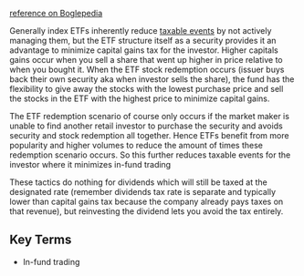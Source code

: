 [reference on Boglepedia](https://www.bogleheads.org/wiki/ETFs_vs_mutual_funds)

Generally index ETFs inherently reduce [taxable events](ETF%20Taxable%20events.md) by not actively managing them, but the ETF structure itself as a security provides it an advantage to minimize capital gains tax for the investor. Higher capitals gains occur when you sell a share that went up higher in price relative to when you bought it. When the ETF stock redemption occurs (issuer buys back their own security aka when investor sells the share), the fund has the flexibility to give away the stocks with the lowest purchase price and sell the stocks in the ETF with the highest price to minimize capital gains. 

The ETF redemption scenario of course only occurs if the market maker is unable to find another retail investor to purchase the security and avoids security and stock redemption all together. Hence ETFs benefit from more popularity and higher volumes to reduce the amount of times these redemption scenario occurs. So this further reduces taxable events for the investor where it minimizes in-fund trading

These tactics do nothing for dividends which will still be taxed at the designated rate (remember dividends tax rate is separate and typically lower than capital gains tax because the company already pays taxes on that revenue), but reinvesting the dividend lets you avoid the tax entirely.

## Key Terms
- In-fund trading

